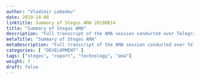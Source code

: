 ```yaml
---
author: "Vladimir Lebedev"
date: 2019-14-08
linktitle: Summary of Stegos AMA 20190814
title: "Summary of Stegos AMA"
description: "Full transcript of the AMA session conducted over Telegram and Wechat, August 14, 2019"
metaTitle: "Summary of Stegos AMA"
metaDescription: "Full transcript of the AMA session conducted over Telegram and Wechat, August 14, 2019"
categories: [ "DEVELOPMENT" ]
tags: ["stegos", "report", "technology", "ama"]
weight: 7
draft: false
---
```

